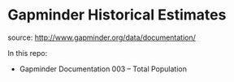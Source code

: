# Gapminder Historical Estimates

source: http://www.gapminder.org/data/documentation/

In this repo:

* Gapminder Documentation 003 – Total Population
